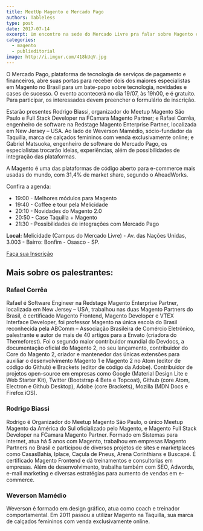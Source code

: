```yaml
---
title: MeetUp Magento e Mercado Pago
authors: Tableless
type: post
date: 2017-07-14
excerpt: Um encontro na sede do Mercado Livre pra falar sobre Magento e plataformas de tecnologias de pagamento
categories:
  - magento
  - publieditorial
image: http://i.imgur.com/418kUqV.jpg
---
```


O Mercado Pago, plataforma de tecnologia de serviços de pagamento e financeiros, abre suas portas para receber dois dos maiores especialistas em Magento no Brasil para um bate-papo sobre tecnologia, novidades e cases de sucesso. O evento acontecerá no dia 19/07, às 19h00, e é gratuito. Para participar, os interessados devem preencher o formulário de inscrição.

Estarão presentes Rodrigo Biassi, organizador do Meetup Magento São Paulo e Full Stack Developer na FCamara Magento Partner; e Rafael Corrêa, engenheiro de software na Redstage Magento Enterprise Partner, localizada em New Jersey – USA. Ao lado de Weverson Mamédio, sócio-fundador da Taquilla, marca de calçados femininos com venda exclusivamente online; e Gabriel Matsuoka, engenheiro de software do Mercado Pago, os especialistas trocarão ideias, experiências, além de possibilidades de integração das plataformas.

A Magento é uma das plataformas de código aberto para e-commerce mais usadas do mundo, com 31,4% de market share, segundo o AheadWorks.

Confira a agenda:

- 19:00 - Melhores módulos para Magento
- 19:40 - Coffee e tour pela Melicidade
- 20:10 - Novidades do Magento 2.0
- 20:50 - Case Taquilla + Magento
- 21:30 - Possibilidades de integrações com Mercado Pago

**Local:** Melicidade (Campus do Mercado Livre) - Av. das Nações Unidas, 3.003 - Bairro: Bonfim - Osasco - SP.

[Faça sua Inscrição](http://bit.ly/2uMBJlP)

## Mais sobre os palestrantes:

### Rafael Corrêa
Rafael é Software Engineer na Redstage Magento Enterprise Partner, localizada em New Jersey – USA, trabalhou nas duas Magento Partners do Brasil, é certificado Magento Frontend, Magento Developer e VTEX Interface Developer, foi professor Magento na única escola do Brasil reconhecida pela ABComm – Associação Brasileira de Comércio Eletrônico, palestrante e autor de mais de 40 artigos para a Envato (criadora do Themeforest). Foi o segundo maior contribuidor mundial do Devdocs, a documentação oficial do Magento 2, no seu lançamento, contribuidor do Core do Magento 2, criador e mantenedor das únicas extensões para auxiliar o desenvolvimento Magento 1 e Magento 2 no Atom (editor de código do Github) e Brackets (editor de código da Adobe). Contribuidor de projetos open-source em empresas como Google (Material Design Lite e Web Starter Kit), Twitter (Bootstrap 4 Beta e Topcoat), Github (core Atom, Electron e Github Desktop), Adobe (core Brackets), Mozilla (MDN Docs e Firefox iOS).
 
 
### Rodrigo Biassi
Rodrigo é Organizador do Meetup Magento São Paulo, o único Meetup Magento da América do Sul oficializado pelo Magento, e Magento Full Stack Developer na FCamara Magento Partner. Formado em Sistemas para internet, atua há 5 anos com Magento, trabalhou em empresas Magento Partners no Brasil e participou de diversos projetos de sites e marketplaces como CasasBahia, Iplace, Caçula de Pneus, Arena Corinthians e Buscapé. É certificado Magento Frontend e dá treinamentos e consultorias em empresas. Além de desenvolvimento, trabalha também com SEO, Adwords, e-mail marketing e diversas estratégias para aumento de vendas em e-commerce.

### Weverson Mamédio
Weverson é formado em design gráfico, atua como coach e treinador comportamental. Em 2011 passou a utilizar Magento na Taquilla, sua marca de calçados femininos com venda exclusivamente online.